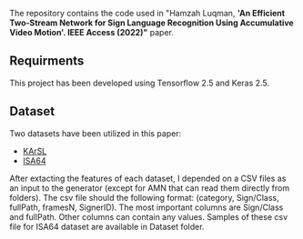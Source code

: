 The repository contains the code used in "Hamzah Luqman, **'An  Efficient Two-Stream Network for Sign Language Recognition Using Accumulative Video Motion'. IEEE Access (2022)"** paper.

## Requirments
This project has been developed using Tensorflow 2.5 and Keras 2.5. 

## Dataset
Two datasets have been utilized in this paper:

- <a href="https://github.com/Hamzah-Luqman/KArSL"> KArSL </a> 
- <a href="http://facundoq.github.io/datasets/lsa64/"> ISA64 </a>

After extacting the features of each dataset, I depended on a CSV files as an input to the generator (except for AMN that can read them directly from folders). The csv file should the following format: (category, Sign/Class, fullPath, framesN, SignerID). The most important columns are Sign/Class and fullPath. Other columns can contain any values. Samples of these csv file for ISA64 dataset are available in Dataset folder. 
